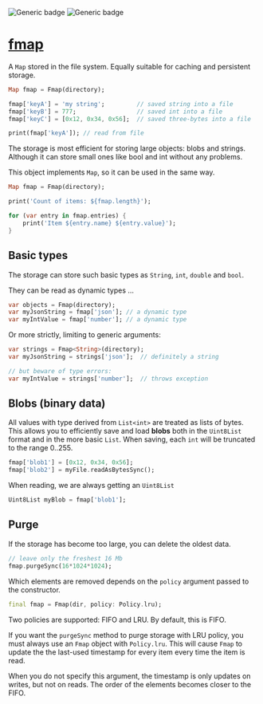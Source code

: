 ![Generic badge](https://img.shields.io/badge/status-draft-red.svg)
![Generic badge](https://img.shields.io/badge/testing_on-Windows_|_MacOS_|_Ubuntu-blue.svg)


# [fmap](https://github.com/rtmigo/fmap)

А `Map` stored in the file system. Equally suitable for caching and persistent 
storage.

``` dart
Map fmap = Fmap(directory);

fmap['keyA'] = 'my string';         // saved string into a file
fmap['keyB'] = 777;                 // saved int into a file
fmap['keyC'] = [0x12, 0x34, 0x56];  // saved three-bytes into a file

print(fmap['keyA']); // read from file
```

The storage is most efficient for storing large objects: blobs and strings. Although it can store small ones like bool and int without any problems.

This object implements `Map`, so it can be used in the same way.

``` dart
Map fmap = Fmap(directory);

print('Count of items: ${fmap.length}');

for (var entry in fmap.entries) {
    print('Item ${entry.name} ${entry.value}'); 
}
```

## Basic types

The storage can store such basic types as `String`, `int`, `double` and `bool`.


They can be read as dynamic types ...

``` dart
var objects = Fmap(directory);
var myJsonString = fmap['json']; // a dynamic type
var myIntValue = fmap['number']; // a dynamic type
```

Or more strictly, limiting to generic arguments:

``` dart
var strings = Fmap<String>(directory);
var myJsonString = strings['json'];  // definitely a string 

// but beware of type errors:
var myIntValue = strings['number'];  // throws exception
```

## Blobs (binary data)

All values with type derived from `List<int>` are treated as lists of bytes.
This allows you to efficiently save and load **blobs** both in the `Uint8List` 
format and in the more basic `List`. When saving, each `int` will be truncated to 
the range 0..255.

``` dart
fmap['blob1'] = [0x12, 0x34, 0x56];
fmap['blob2'] = myFile.readAsBytesSync();
```

When reading, we are always getting an `Uint8List`
``` dart  
Uint8List myBlob = fmap['blob1'];
```





## Purge

If the storage has become too large, you can delete the oldest data.

``` dart
// leave only the freshest 16 Mb
fmap.purgeSync(16*1024*1024);
```

Which elements are removed depends on the `policy` argument passed to the 
constructor.

``` dart
final fmap = Fmap(dir, policy: Policy.lru);
```

Two policies are supported: FIFO and LRU. By default, this is FIFO.

If you want the `purgeSync` method to purge storage with LRU policy, you must
always use an `Fmap` object with `Policy.lru`. This will cause `Fmap` to update 
the the last-used timestamp for every item every time the item is read.

When you do not specify this argument, the timestamp is only updates on writes,
but not on reads. The order of the elements becomes closer to the FIFO.




